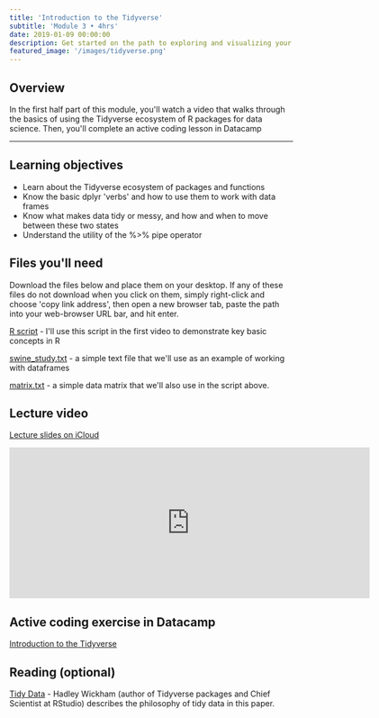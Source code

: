 ```yaml
---
title: 'Introduction to the Tidyverse'
subtitle: 'Module 3 • 4hrs'
date: 2019-01-09 00:00:00
description: Get started on the path to exploring and visualizing your own data with the tidyverse, a powerful and popular collection of data science tools within R.
featured_image: '/images/tidyverse.png'
---
```


## Overview

In the first half part of this module, you'll watch a video that walks through the basics of using the Tidyverse ecosystem of R packages for data science.  Then, you'll complete an active coding lesson in Datacamp

---

## Learning objectives

* Learn about the Tidyverse ecosystem of packages and functions
* Know the basic dplyr 'verbs' and how to use them to work with data frames
* Know what makes data tidy or messy, and how and when to move between these two states
* Understand the utility of the %>% pipe operator

## Files you'll need

Download the files below and place them on your desktop.  If any of these files do not download when you click on them, simply right-click and choose 'copy link address', then open a new browser tab, paste the path into your web-browser URL bar, and hit enter.

[R script](http://DIYtranscriptomics.github.io/Code/files/bootcamp.R) - I'll use this script in the first video to demonstrate key basic concepts in R

[swine_study.txt](http://DIYtranscriptomics.github.io/Data/files/swine_study.txt) - a simple text file that we'll use as an example of working with dataframes

[matrix.txt](http://DIYtranscriptomics.github.io/Data/files/matrix.txt) - a simple data matrix that we'll also use in the script above.

## Lecture video

[Lecture slides on iCloud](https://www.icloud.com/keynote/041kUdYLaCsn4yWaKiYAonfVw#module%5F03%5FTidyverse)

<iframe src="https://player.vimeo.com/video/848193927" width="640" height="268" frameborder="0" allow="autoplay; fullscreen" allowfullscreen></iframe>


## Active coding exercise in Datacamp

[Introduction to the Tidyverse](https://www.datacamp.com/courses/introduction-to-the-tidyverse)

## Reading (optional)

[Tidy Data](http://vita.had.co.nz/papers/tidy-data.pdf) - Hadley Wickham (author of Tidyverse packages and Chief Scientist at RStudio) describes the philosophy of tidy data in this paper.

